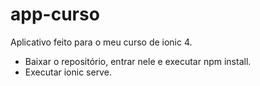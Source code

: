 # app-curso
Aplicativo feito para o meu curso de ionic 4.

* Baixar o repositório, entrar nele e executar npm install.
* Executar ionic serve.
